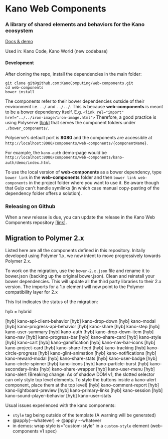 # Kano Web Components

### A library of shared elements and behaviors for the Kano ecosystem

[Docs & demo](https://kanocomputing.github.io/web-components)

Used in: Kano Code, Kano World (new codebase)

#### Development

After cloning the repo, install the dependencies in the main folder:

```
git clone git@github.com:KanoComputing/web-components.git
cd web-components
bower install
```

The components refer to their bower dependencies outside of their environment i.e. `../` and `../../`. This is because **web-components** is meant to be a bower dependency itself.
E.g. `<link rel="import" href="../../iron-image/iron-image.html">` Therefore, a good practice is using Polyserve [[link]](https://github.com/PolymerLabs/polyserve) that serves the component folders under `./bower_components/`.

Polyserve's default port is **8080** and the components are accessible at `http://localhost:8080/components/web-components/{componentName}`.

For example, the `kano-auth` demo-page would be `http://localhost:8080/components/web-components/kano-auth/demo/index.html`.

To use the local version of **web-components** as a bower dependency, type ```bower link``` in the **web-components** folder and then ```bower link web-components``` in the project folder where you want to use it. Be aware though that Gulp can't handle symlinks (in which case manual copy-pasting of the dependency folder offers a solution).

### Releasing on Github

When a new release is due, you can update the release in the Kano Web Components repository [[link]](https://github.com/KanoComputing/web-components/releases).

## Migration to Polymer 2.x

Listed here are all the components defined in this repository. Initally developed using Polymer 1.x, we now intent to move progressively towards Polymer 2.x.

To work on the migration, use the `bower-2.x.json` file and rename it to bower.json (backing up the original bower.json).
Clean and reinstall your bower dependencies. This will update all the third party libraries to their 2.x version.
The imports for a 1.x element will now point to the Polymer compatibility layer for 2.x

This list indicates the status of the migration:

hyb = hybrid

[hyb] kano-api-client-behavior
[hyb] kano-drop-down
[hyb] kano-modal
[hyb] kano-progress-api-behavior
[hyb] kano-share
[hyb] kano-step
[hyb] kano-user-summary
[hyb] kano-auth
[hyb] kano-drop-down-item
[hyb] kano-nav
[hyb] kano-progress-bar
[hyb] kano-share-card
[hyb] kano-style
[hyb] kano-cart
[hyb] kano-gamification
[hyb] kano-nav-bar-icons
[hyb] kano-project-card
[hyb] kano-share-feed
[hyb] kano-tracking
[hyb] kano-circle-progress
[hyb] kano-glint-animation
[hyb] kano-notifications
[hyb] kano-reward-modal
[hyb] kano-share-stats
[hyb] kano-user-badge
[hyb] kano-circle-spinner
[hyb] kano-icons
[hyb] kano-particle-burst
[hyb] kano-secondary-links
[hyb] kano-share-wrapper
[hyb] kano-user-menu
[hyb] kano-alert (Breaking change: As of shadow DOM v1, the slotted selector can only style top level elements. To style the buttons inside a kano-alert component, place them at the top level)
[hyb] kano-comment-report
[hyb] kano-lightboard-preview
[hyb] kano-primary-links
[hyb] kano-session
[hyb] kano-sound-player-behavior
[hyb] kano-user-stats


Usual issues experienced with the kano components:

 - `style` tag being outside of the template (A warning will be generated)
 - @apply(--whatever) => @apply --whatever
 - in demos: wrap style is="custom-style" in a `custom-style` element (web-components v1 spec)